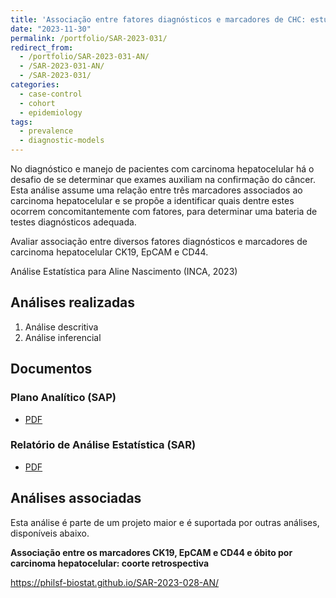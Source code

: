 ```yaml
---
title: 'Associação entre fatores diagnósticos e marcadores de CHC: estudo caso-controle'
date: "2023-11-30"
permalink: /portfolio/SAR-2023-031/
redirect_from:
  - /portfolio/SAR-2023-031-AN/
  - /SAR-2023-031-AN/
  - /SAR-2023-031/
categories:
  - case-control
  - cohort
  - epidemiology
tags:
  - prevalence
  - diagnostic-models
---
```


No diagnóstico e manejo de pacientes com carcinoma hepatocelular há o desafio de se determinar que exames auxiliam na confirmação do câncer.
Esta análise assume uma relação entre três marcadores associados ao carcinoma hepatocelular e se propõe a identificar quais dentre estes ocorrem concomitantemente com fatores, para determinar uma bateria de testes diagnósticos adequada.

Avaliar associação entre diversos fatores diagnósticos e marcadores de carcinoma hepatocelular CK19, EpCAM e CD44.

Análise Estatística para Aline Nascimento (INCA, 2023)
<!-- Relatório técnico para Aline Nascimento (INCA, 2023) -->

## Análises realizadas

1. Análise descritiva
1. Análise inferencial

## Documentos

<!-- O cliente solicitou que esta análise seja mantida confidencial até uma futura data, determinada pelo próprio cliente. -->
<!-- Todos os documentos gerados nessa consultoria portanto não foram publicados online e apenas o título e o ano da análise foram incluídas no portfólio do consultor. -->
<!-- Após a data acordada, os documentos serão disponibilizados. -->

<!-- O cliente solicitou que esta análise seja mantida confidencial. -->
<!-- Todos os documentos gerados nessa consultoria portanto não foram publicados online e apenas o título e o ano da análise foram incluídas no portfólio do consultor. -->

### Plano Analítico (SAP)

- [PDF][sap]

### Relatório de Análise Estatística (SAR)

- [PDF][sar]

## Análises associadas

Esta análise é parte de um projeto maior e é suportada por outras análises, disponíveis abaixo.

**Associação entre os marcadores CK19, EpCAM e CD44 e óbito por carcinoma hepatocelular: coorte retrospectiva**

<https://philsf-biostat.github.io/SAR-2023-028-AN/>

<!-- --- -->

[sap]: /files/SAP-2023-031-AN-v02.pdf
[sar]: /files/SAR-2023-031-AN-v02.pdf
